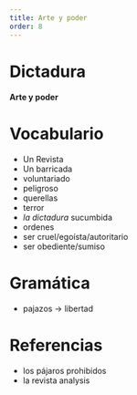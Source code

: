 ```yaml
---
title: Arte y poder
order: 8
---
```


# Dictadura
#### Arte y poder

# Vocabulario
- Un Revista
- Un barricada
- voluntariado
- peligroso
- querellas
- terror
- *la dictadura* sucumbida
- ordenes
- ser cruel/egoísta/autoritario
- ser obediente/sumiso

# Gramática
- pajazos -> libertad

# Referencias
- los pájaros prohibidos 
- la revista analysis
